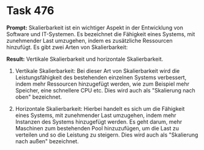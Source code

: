 # Task 476

**Prompt:** Skalierbarkeit ist ein wichtiger Aspekt in der Entwicklung von Software und IT-Systemen. Es bezeichnet die Fähigkeit eines Systems, mit zunehmender Last umzugehen, indem es zusätzliche Ressourcen hinzufügt. Es gibt zwei Arten von Skalierbarkeit:

**Result:**
Vertikale Skalierbarkeit und horizontale Skalierbarkeit.

1. Vertikale Skalierbarkeit: Bei dieser Art von Skalierbarkeit wird die Leistungsfähigkeit des bestehenden einzelnen Systems verbessert, indem mehr Ressourcen hinzugefügt werden, wie zum Beispiel mehr Speicher, eine schnellere CPU etc. Dies wird auch als "Skalierung nach oben" bezeichnet.

2. Horizontale Skalierbarkeit: Hierbei handelt es sich um die Fähigkeit eines Systems, mit zunehmender Last umzugehen, indem mehr Instanzen des Systems hinzugefügt werden. Es geht darum, mehr Maschinen zum bestehenden Pool hinzuzufügen, um die Last zu verteilen und so die Leistung zu steigern. Dies wird auch als "Skalierung nach außen" bezeichnet.
